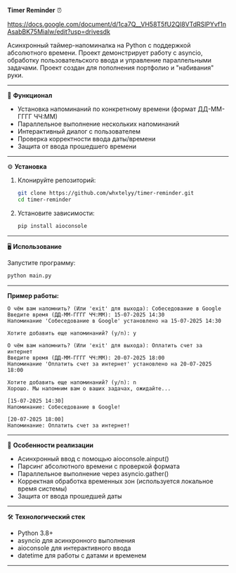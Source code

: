 **Timer Reminder** ⏰

https://docs.google.com/document/d/1ca7Q__VH58T5fU2Ql8VTdRSlPYvf1nAsabBK75Mialw/edit?usp=drivesdk

Асинхронный таймер-напоминалка на Python с поддержкой абсолютного времени. Проект демонстрирует работу с asyncio, обработку пользовательского ввода и управление параллельными задачами. Проект создан для пополнения портфолио и "набивания" руки.

--------------------------------------------------------------
🚀 **Функционал**
- Установка напоминаний по конкретному времени (формат ДД-ММ-ГГГГ ЧЧ:ММ)
- Параллельное выполнение нескольких напоминаний
- Интерактивный диалог с пользователем
- Проверка корректности ввода даты/времени
- Защита от ввода прошедшего времени
--------------------------------------------------------------
⚙️ **Установка**
1. Клонируйте репозиторий:
   ```bash
   git clone https://github.com/whxtelyy/timer-reminder.git
   cd timer-reminder
   ```

2. Установите зависимости:
   ```bash
   pip install aioconsole
   ```
--------------------------------------------------------------
🖥️ **Использование**

Запустите программу:
   ```bash
   python main.py
   ```
--------------------------------------------------------------
**Пример работы:**
```
О чём вам напомнить? (Или 'exit' для выхода): Собеседование в Google
Введите время (ДД-ММ-ГГГГ ЧЧ:ММ): 15-07-2025 14:30
Напоминание 'Собеседование в Google' установлено на 15-07-2025 14:30

Хотите добавить еще напоминаний? (y/n): y

О чём вам напомнить? (Или 'exit' для выхода): Оплатить счет за интернет
Введите время (ДД-ММ-ГГГГ ЧЧ:ММ): 20-07-2025 18:00
Напоминание 'Оплатить счет за интернет' установлено на 20-07-2025 18:00

Хотите добавить еще напоминаний? (y/n): n
Хорошо. Мы напомним вам о ваших задачах, ожидайте...

[15-07-2025 14:30]
Напоминание: Собеседование в Google!

[20-07-2025 18:00] 
Напоминание: Оплатить счет за интернет!
```
--------------------------------------------------------------
📝 **Особенности реализации**
- Асинхронный ввод с помощью aioconsole.ainput()
- Парсинг абсолютного времени с проверкой формата
- Параллельное выполнение через asyncio.gather()
- Корректная обработка временных зон (используется локальное время системы)
- Защита от ввода прошедшей даты

--------------------------------------------------------------
🛠 **Технологический стек**
- Python 3.8+
- asyncio для асинхронного выполнения
- aioconsole для интерактивного ввода
- datetime для работы с датами и временем

--------------------------------------------------------------
